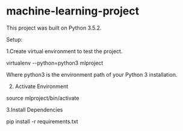 # machine-learning-project

This project was built on Python 3.5.2.

Setup:

1.Create virtual environment to test the project.

  virtualenv --python=python3 mlproject

  Where python3 is the environment path of your Python 3 installation.

2. Activate Environment

source mlproject/bin/activate

3.Install Dependencies

  pip install -r requirements.txt
